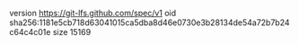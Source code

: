 version https://git-lfs.github.com/spec/v1
oid sha256:1181e5cb718d63041015ca5dba8d46e0730e3b28134de54a72b7b24c64c4c01e
size 15169
